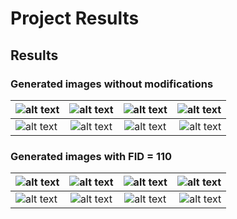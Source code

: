 # Project Results


## Results

### Generated images without modifications
|  ![alt text](https://github.com/pejner/keras-gan/blob/master/images/output_no_changes/50000_0.png "original_Image1") | ![alt text](https://github.com/pejner/keras-gan/blob/master/images/output_no_changes/50000_11.png "original_Image2")   | ![alt text](https://github.com/pejner/keras-gan/blob/master/images/output_no_changes/50000_13.png "original_Image3")  | ![alt text](https://github.com/pejner/keras-gan/blob/master/images/output_no_changes/50000_36.png "original_Image4")  |
| ------- |:-------------:| :-------:| ----------:|
| ![alt text](https://github.com/pejner/keras-gan/blob/master/images/output_no_changes/50000_66.png "original_Image5")   | ![alt text](https://github.com/pejner/keras-gan/blob/master/images/output_no_changes/50000_83.png "original_Image6")   | ![alt text](https://github.com/pejner/keras-gan/blob/master/images/output_no_changes/50000_183.png "original_Image7")   | ![alt text](https://github.com/pejner/keras-gan/blob/master/images/output_no_changes/50000_248.png "original_Image8")   |

### Generated images with FID = 110
|  ![alt text](https://github.com/pejner/keras-gan/blob/master/images/output_with_tweaking/50000_124.png "tweaked_Image1") | ![alt text](https://github.com/pejner/keras-gan/blob/master/images/output_with_tweaking/50000_131.png "tweaked_Image2")   | ![alt text](https://github.com/pejner/keras-gan/blob/master/images/output_with_tweaking/50000_133.png "tweaked_Image3")  | ![alt text](https://github.com/pejner/keras-gan/blob/master/images/output_with_tweaking/50000_138.png "tweaked_Image4")  |
| ------- |:-------------:| :-------:| ----------:|
| ![alt text](https://github.com/pejner/keras-gan/blob/master/images/output_with_tweaking/50000_149.png "tweaked_Image5")   | ![alt text](https://github.com/pejner/keras-gan/blob/master/images/output_with_tweaking/50000_153.png "tweaked_Image6")   | ![alt text](https://github.com/pejner/keras-gan/blob/master/images/output_with_tweaking/50000_156.png "tweaked_Image7")   | ![alt text](https://github.com/pejner/keras-gan/blob/master/images/output_with_tweaking/50000_157.png "tweaked_Image8")   |













